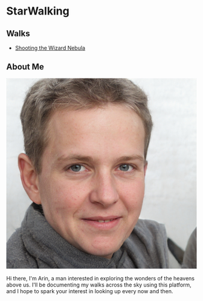 # StarWalking

## Walks
 - [Shooting the Wizard Nebula](https://regele-mihai.github.io/starwalking/wizard_nebula)

## About Me


![Me](me.jpeg)

Hi there, I'm Arin, a man interested in exploring the wonders of the heavens above us. I'll be documenting my walks across the sky using this platform, and I hope to spark your interest in looking up every now and then.
